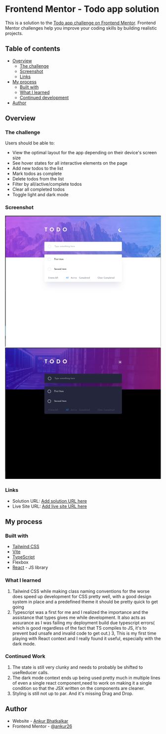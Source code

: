 # Frontend Mentor - Todo app solution

This is a solution to the [Todo app challenge on Frontend Mentor](https://www.frontendmentor.io/challenges/todo-app-Su1_KokOW). Frontend Mentor challenges help you improve your coding skills by building realistic projects. 

## Table of contents

- [Overview](#overview)
  - [The challenge](#the-challenge)
  - [Screenshot](#screenshot)
  - [Links](#links)
- [My process](#my-process)
  - [Built with](#built-with)
  - [What I learned](#what-i-learned)
  - [Continued development](#continued-development)
- [Author](#author)

## Overview

### The challenge

Users should be able to:

- View the optimal layout for the app depending on their device's screen size
- See hover states for all interactive elements on the page
- Add new todos to the list
- Mark todos as complete
- Delete todos from the list
- Filter by all/active/complete todos
- Clear all completed todos
- Toggle light and dark mode

### Screenshot

![Light Mode](./images/ListLightMode.png)
![Dark Mode](./images/ListDarkMode.png)


### Links

- Solution URL: [Add solution URL here](https://github.com/ankur26/todo-list)
- Live Site URL: [Add live site URL here](https://todo-list-2p2mik7rf-ankur26.vercel.app/)

## My process

### Built with

- [Tailwind CSS](http://tailwindcss.com/)
- [Vite](https://vitejs.dev/)
- [TypeScript](https://www.typescriptlang.org/)
- Flexbox
- [React](https://reactjs.org/) - JS library

### What I learned
1. Tailwind CSS while making class naming conventions for the worse does speed up development for CSS pretty well, with a good design system in place and a predefined theme it should be pretty quick to get going
2. Typescript was a first for me and I realized the importance and the assistance that types gives me while development. It also acts as assurance as I was failing my deployment build due typescript errors( which is good regardless of the fact that TS compiles to JS, it's to prevent bad unsafe and invalid code to get out.)
3, This is my first time playing with React context and I really found it useful, especially with the dark mode.

### Continued Work
1. The state is still very clunky and needs to probably be shifted to useReducer calls.
2. The dark mode context ends up being used pretty much in multiple lines of even a single react component,need to work on making it a single condition so that the JSX written on the components are cleaner.
3. Styling is still not up to par. And it's missing Drag and Drop.

## Author

- Website - [Ankur Bhatkalkar](https://www.linkedin.com/in/ankur-bhatkalkar/)
- Frontend Mentor - [@ankur26](https://www.frontendmentor.io/profile/ankur26)

